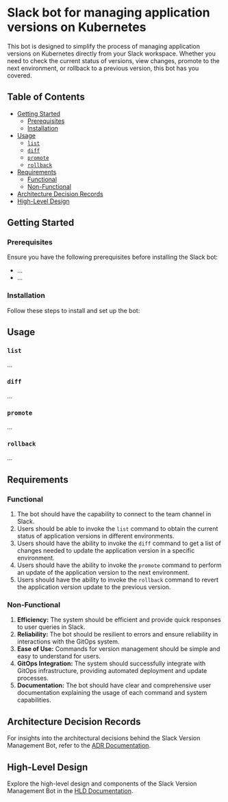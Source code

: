# Slack bot for managing application versions on Kubernetes

This bot is designed to simplify the process of managing application versions on Kubernetes directly from your Slack workspace. Whether you need to check the current status of versions, view changes, promote to the next environment, or rollback to a previous version, this bot has you covered.

## Table of Contents

- [Getting Started](#getting-started)
  - [Prerequisites](#prerequisites)
  - [Installation](#installation)
- [Usage](#usage)
  - [`list`](#list)
  - [`diff`](#diff)
  - [`promote`](#promote)
  - [`rollback`](#rollback)
- [Requirements](#requirements)
  - [Functional](#functional)
  - [Non-Functional](#non-functional)
- [Architecture Decision Records](#architecture-decision-records)
- [High-Level Design](#high-level-design)

## Getting Started

### Prerequisites

Ensure you have the following prerequisites before installing the Slack bot:

- ...
- ...

### Installation

Follow these steps to install and set up the bot:

## Usage

### `list`

...

### `diff`

...

### `promote`

...

### `rollback`

...


## Requirements

### Functional

1. The bot should have the capability to connect to the team channel in Slack.
2. Users should be able to invoke the `list` command to obtain the current status of application versions in different environments.
3. Users should have the ability to invoke the `diff` command to get a list of changes needed to update the application version in a specific environment.
4. Users should have the ability to invoke the `promote` command to perform an update of the application version to the next environment.
5. Users should have the ability to invoke the `rollback` command to revert the application version update to the previous version.

### Non-Functional

1. **Efficiency:** The system should be efficient and provide quick responses to user queries in Slack.
2. **Reliability:** The bot should be resilient to errors and ensure reliability in interactions with the GitOps system.
3. **Ease of Use:** Commands for version management should be simple and easy to understand for users.
4. **GitOps Integration:** The system should successfully integrate with GitOps infrastructure, providing automated deployment and update processes.
5. **Documentation:** The bot should have clear and comprehensive user documentation explaining the usage of each command and system capabilities.

## Architecture Decision Records

For insights into the architectural decisions behind the Slack Version Management Bot, refer to the [ADR Documentation](./ADR.md).

## High-Level Design

Explore the high-level design and components of the Slack Version Management Bot in the [HLD Documentation](./HPD.md).
